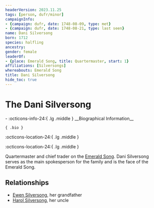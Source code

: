 ```yaml
---
headerVersion: 2023.11.25
tags: [person, dufr/minor]
campaignInfo:
- {campaign: dufr, date: 1748-08-09, type: met}
- {campaign: dufr, date: 1748-08-21, type: last seen}
name: Dani Silversong
born: 1712
species: halfling
ancestry:
gender: female
leaderOf:
- {place: Emerald Song, title: Quartermaster, start: 1}
affiliations: [Silversongs]
whereabouts: Emerald Song
title: Dani Silversong
hide_toc: true
---
```

# The Dani Silversong
<div class="grid cards ext-narrow-margin ext-one-column" markdown>
- :octicons-info-24:{ .lg .middle } __Biographical Information__

    { .bio }

</div>



:octicons-location-24:{ .lg .middle }   



:octicons-location-24:{ .lg .middle }   


Quartermaster and chief trader on the [Emerald Song](<../../things/ships/emerald-song.md>). Dani Silversong serves as the main spokesperson for the family and is the face of the Emerald Song.
## Relationships
- [Ewen Silversong](<./ewen-silversong.md>), her grandfather
- [Harol Silversong](<./harol-silversong.md>), her uncle
